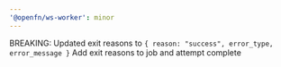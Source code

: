 ```yaml
---
'@openfn/ws-worker': minor
---
```


BREAKING: Updated exit reasons to `{ reason: "success", error_type, error_message }`
Add exit reasons to job and attempt complete
